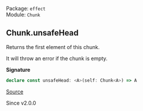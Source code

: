 Package: `effect`<br />
Module: `Chunk`<br />

## Chunk.unsafeHead

Returns the first element of this chunk.

It will throw an error if the chunk is empty.

**Signature**

```ts
declare const unsafeHead: <A>(self: Chunk<A>) => A
```

[Source](https://github.com/Effect-TS/effect/tree/main/packages/effect/src/Chunk.ts#L845)

Since v2.0.0